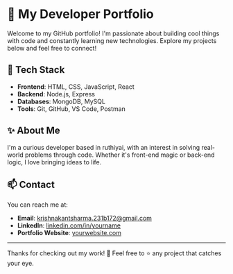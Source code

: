 # 🚀 My Developer Portfolio

Welcome to my GitHub portfolio! I'm passionate about building cool things with code and constantly learning new technologies. Explore my projects below and feel free to connect!

## 🔧 Tech Stack

- **Frontend**: HTML, CSS, JavaScript, React
- **Backend**: Node.js, Express
- **Databases**: MongoDB, MySQL
- **Tools**: Git, GitHub, VS Code, Postman

## ✨ About Me

I'm a curious developer based in ruthiyai, with an interest in solving real-world problems through code. Whether it's front-end magic or back-end logic, I love bringing ideas to life.

## 📫 Contact

You can reach me at:
- **Email**: krishnakantsharma.231b172@gmail.com
- **LinkedIn**: [linkedin.com/in/yourname](https://www.linkedin.com/in/krishnakant-sharma-736907335?utm_source=share&utm_campaign=share_via&utm_content=profile&utm_medium=android_app)
- **Portfolio Website**: [yourwebsite.com](https://krishnakantsharma999.github.io/portfolio/)

---

Thanks for checking out my work! 🌈 Feel free to ⭐️ any project that catches your eye.
